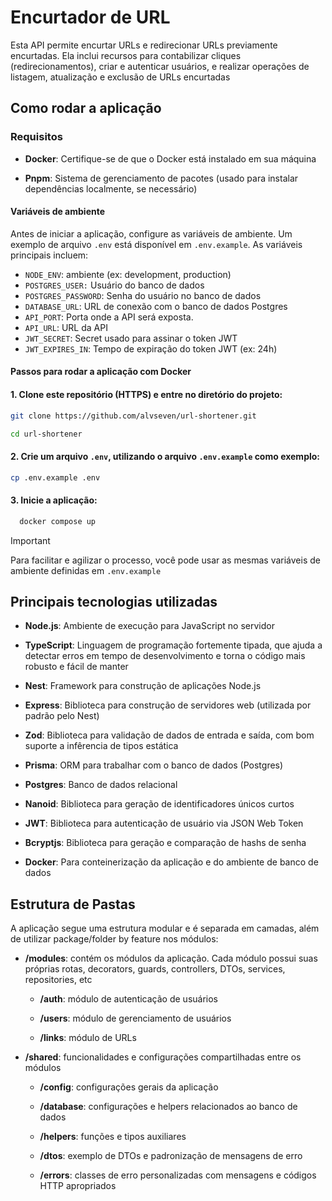 # Encurtador de URL 

Esta API permite encurtar URLs e redirecionar URLs previamente encurtadas. Ela inclui recursos para contabilizar cliques (redirecionamentos), criar e autenticar usuários, e realizar operações de listagem, atualização e exclusão de URLs encurtadas

## Como rodar a aplicação

### Requisitos

- **Docker**: Certifique-se de que o Docker está instalado em sua máquina

- **Pnpm**: Sistema de gerenciamento de pacotes (usado para instalar dependências localmente, se necessário)

#### Variáveis de ambiente

Antes de iniciar a aplicação, configure as variáveis de ambiente. Um exemplo de arquivo `.env` está disponível em `.env.example`. As variáveis principais incluem:

- `NODE_ENV`: ambiente (ex: development, production)
- `POSTGRES_USER:` Usuário do banco de dados
- `POSTGRES_PASSWORD`: Senha do usuário no banco de dados
- `DATABASE_URL`: URL de conexão com o banco de dados Postgres
- `API_PORT`: Porta onde a API será exposta.
- `API_URL`: URL da API 
- `JWT_SECRET`: Secret usado para assinar o token JWT
- `JWT_EXPIRES_IN`: Tempo de expiração do token JWT (ex: 24h)

#### Passos para rodar a aplicação com Docker

#### 1. Clone este repositório (HTTPS) e entre no diretório do projeto:

```bash
git clone https://github.com/alvseven/url-shortener.git

cd url-shortener
```

#### 2. Crie um arquivo ```.env```, utilizando o arquivo ```.env.example``` como exemplo:

```bash
cp .env.example .env
```

#### 3. Inicie a aplicação:

```bash
  docker compose up
```

> [!IMPORTANT]  
> Para facilitar e agilizar o processo, você pode usar as mesmas variáveis de ambiente definidas em ```.env.example```

## Principais tecnologias utilizadas

- **Node.js**: Ambiente de execução para JavaScript no servidor

- **TypeScript**: Linguagem de programação fortemente tipada, que ajuda a detectar erros em tempo de desenvolvimento e torna o código mais robusto e fácil de manter

- **Nest**: Framework para construção de aplicações Node.js

- **Express**: Biblioteca para construção de servidores web (utilizada por padrão pelo Nest)

- **Zod**: Biblioteca para validação de dados de entrada e saída, com bom suporte a infêrencia de tipos estática

- **Prisma**: ORM para trabalhar com o banco de dados (Postgres)

- **Postgres**: Banco de dados relacional

- **Nanoid**: Biblioteca para geração de identificadores únicos curtos

- **JWT**: Biblioteca para autenticação de usuário via JSON Web Token

- **Bcryptjs**: Biblioteca para geração e comparação de hashs de senha

- **Docker**: Para conteinerização da aplicação e do ambiente de banco de dados


## Estrutura de Pastas

A aplicação segue uma estrutura modular e é separada em camadas, além de utilizar package/folder by feature nos módulos:

- **/modules**: contém os módulos da aplicação. Cada módulo possui suas próprias rotas, decorators, guards, controllers, DTOs, services, repositories, etc

  - **/auth**: módulo de autenticação de usuários

  - **/users**: módulo de gerenciamento de usuários

  - **/links**: módulo de URLs

- **/shared**: funcionalidades e configurações compartilhadas entre os módulos

  - **/config**: configurações gerais da aplicação

  - **/database**: configurações e helpers relacionados ao banco de dados

  - **/helpers**: funções e tipos auxiliares

  - **/dtos**: exemplo de DTOs e padronização de mensagens de erro

  - **/errors**: classes de erro personalizadas com mensagens e códigos HTTP apropriados